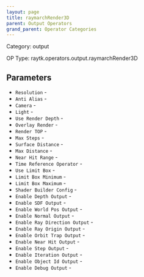 ```yaml
---
layout: page
title: raymarchRender3D
parent: Output Operators
grand_parent: Operator Categories
---
```


Category: output

OP Type: raytk.operators.output.raymarchRender3D

## Parameters

* `Resolution` - 
* `Anti Alias` - 
* `Camera` - 
* `Light` - 
* `Use Render Depth` - 
* `Overlay Render` - 
* `Render TOP` - 
* `Max Steps` - 
* `Surface Distance` - 
* `Max Distance` - 
* `Near Hit Range` - 
* `Time Reference Operator` - 
* `Use Limit Box` - 
* `Limit Box Minimum` - 
* `Limit Box Maximum` - 
* `Shader Builder Config` - 
* `Enable Depth Output` - 
* `Enable SDF Output` - 
* `Enable World Pos Output` - 
* `Enable Normal Output` - 
* `Enable Ray Direction Output` - 
* `Enable Ray Origin Output` - 
* `Enable Orbit Trap Output` - 
* `Enable Near Hit Output` - 
* `Enable Step Output` - 
* `Enable Iteration Output` - 
* `Enable Object Id Output` - 
* `Enable Debug Output` -
